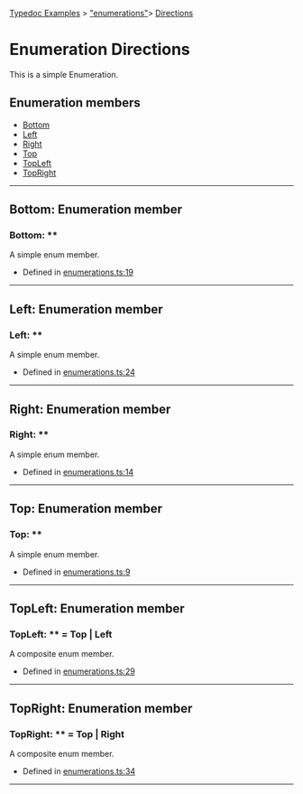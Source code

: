 [Typedoc Examples](../index.md) >  ["enumerations"](../modules/_enumerations_.md)>  [Directions](../enums/_enumerations_.directions.md)
# Enumeration Directions


<p>This is a simple Enumeration.</p>














## Enumeration members
* [Bottom](../enums/_enumerations_.directions.md#bottom)
* [Left](../enums/_enumerations_.directions.md#left)
* [Right](../enums/_enumerations_.directions.md#right)
* [Top](../enums/_enumerations_.directions.md#top)
* [TopLeft](../enums/_enumerations_.directions.md#topleft)
* [TopRight](../enums/_enumerations_.directions.md#topright)

---




## Bottom: Enumeration member


###  Bottom:  ** 


<p>A simple enum member.</p>










* Defined in [enumerations.ts:19](https://github.com/tgreyuk/typedoc-plugin-markdown/blob/04105dc/samples/src/typedoc/enumerations.ts#L19)






----


## Left: Enumeration member


###  Left:  ** 


<p>A simple enum member.</p>










* Defined in [enumerations.ts:24](https://github.com/tgreyuk/typedoc-plugin-markdown/blob/04105dc/samples/src/typedoc/enumerations.ts#L24)






----


## Right: Enumeration member


###  Right:  ** 


<p>A simple enum member.</p>










* Defined in [enumerations.ts:14](https://github.com/tgreyuk/typedoc-plugin-markdown/blob/04105dc/samples/src/typedoc/enumerations.ts#L14)






----


## Top: Enumeration member


###  Top:  ** 


<p>A simple enum member.</p>










* Defined in [enumerations.ts:9](https://github.com/tgreyuk/typedoc-plugin-markdown/blob/04105dc/samples/src/typedoc/enumerations.ts#L9)






----


## TopLeft: Enumeration member


###  TopLeft:  **  =  Top | Left


<p>A composite enum member.</p>










* Defined in [enumerations.ts:29](https://github.com/tgreyuk/typedoc-plugin-markdown/blob/04105dc/samples/src/typedoc/enumerations.ts#L29)






----


## TopRight: Enumeration member


###  TopRight:  **  =  Top | Right


<p>A composite enum member.</p>










* Defined in [enumerations.ts:34](https://github.com/tgreyuk/typedoc-plugin-markdown/blob/04105dc/samples/src/typedoc/enumerations.ts#L34)






----




